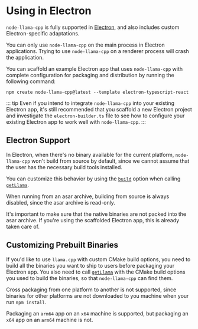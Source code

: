 # Using in Electron
`node-llama-cpp` is fully supported in [Electron](https://www.electronjs.org), and also includes custom Electron-specific adaptations.

You can only use `node-llama-cpp` on the main process in Electron applications.
Trying to use `node-llama-cpp` on a renderer process will crash the application.

You can scaffold an example Electron app that uses `node-llama-cpp` with complete configuration for packaging and distribution by running the following command:
```shell
npm create node-llama-cpp@latest --template electron-typescript-react
```

::: tip
Even if you intend to integrate `node-llama-cpp` into your existing Electron app,
it's still recommended that you scaffold a new Electron project and investigate the `electron-builder.ts` file
to see how to configure your existing Electron app to work well with `node-llama-cpp`.
:::

## Electron Support
In Electron, when there's no binary available for the current platform,
`node-llama-cpp` won't build from source by default,
since we cannot assume that the user has the necessary build tools installed.

You can customize this behavior by using the [`build`](../api/type-aliases/LlamaOptions.md#build) option when calling [`getLlama`](../api/functions/getLlama.md).

When running from an asar archive, building from source is always disabled, since the asar archive is read-only.

It's important to make sure that the native binaries are not packed into the asar archive.
If you're using the scaffolded Electron app, this is already taken care of.

## Customizing Prebuilt Binaries
If you'd like to use `llama.cpp` with custom CMake build options,
you need to build all the binaries you want to ship to users before packaging your Electron app.
You also need to call [`getLlama`](../api/functions/getLlama.md) with the CMake build options you used to build the binaries,
so that `node-llama-cpp` can find them.

Cross packaging from one platform to another is not supported, since binaries for other platforms are not downloaded to you machine when your run `npm install`.

Packaging an `arm64` app on an `x64` machine is supported, but packaging an `x64` app on an `arm64` machine is not.
